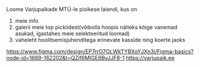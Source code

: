 Loome Varjupaikade MTÜ-le pisikese laiendi, kus on 
1. meie info
2. galerii meie top pickiidest(võibolla hoopis näiteks kõige vanemad asukad, igastahes meie selekteeritud loomad)
3. vaheleht hoolitsemisjuhenditega erinevate kasside ning koerte jaoks

https://www.figma.com/design/EP7rrO7OLWkTYBXoYJXn3i/Figma-basics?node-id=1669-162202&t=QZif6MIGE6BvJJF8-1
https://varjupaik.ee

